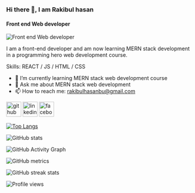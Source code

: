 ### Hi there 👋, I am Rakibul hasan
#### Front end Web developer
![Front end Web developer](https://media-exp1.licdn.com/dms/image/D5616AQFueEjND0kCsw/profile-displaybackgroundimage-shrink_350_1400/0/1670600027208?e=1676505600&v=beta&t=b-bhLGMDyX1eMu-q3PSFKOlEoWd1MBWayLc8lfZ5Ctw)

I am a front-end developer and am now learning MERN stack development in a programming hero web development course.

Skills: REACT / JS / HTML / CSS

- 🌱 I’m currently learning MERN stack web development course 
- 💬 Ask me about MERN stack web development  
- 📫 How to reach me: rakibulhasanbu@gmail.com 


[<img src='https://cdn.jsdelivr.net/npm/simple-icons@3.0.1/icons/github.svg' alt='github' height='40'>](https://github.com/rakibulhasan-bu)  [<img src='https://cdn.jsdelivr.net/npm/simple-icons@3.0.1/icons/linkedin.svg' alt='linkedin' height='40'>](https://www.linkedin.com/in/rakibulhasanbu/)  [<img src='https://cdn.jsdelivr.net/npm/simple-icons@3.0.1/icons/facebook.svg' alt='facebook' height='40'>](https://www.facebook.com/rakibulhasanbu)  

[![Top Langs](https://github-readme-stats.vercel.app/api/top-langs/?username=rakibulhasan-bu)](https://github.com/anuraghazra/github-readme-stats)

![GitHub stats](https://github-readme-stats.vercel.app/api?username=rakibulhasan-bu&show_icons=true&count_private=true)  

![GitHub Activity Graph](https://activity-graph.herokuapp.com/graph?username=rakibulhasan-bu)  

![GitHub metrics](https://metrics.lecoq.io/rakibulhasan-bu)  

![GitHub streak stats](https://streak-stats.demolab.com/?user=rakibulhasan-bu)  

![Profile views](https://gpvc.arturio.dev/rakibulhasan-bu)  
